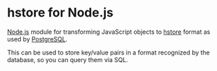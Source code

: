 hstore for Node.js
==================

[Node.js][] module for transforming JavaScript objects to [hstore][]
format as used by [PostgreSQL][].

This can be used to store key/value pairs in a format recognized by the
database, so you can query them via SQL.

[Node.js]: http://nodejs.org/
[hstore]: http://www.postgresql.org/docs/current/interactive/hstore.html
[PostgreSQL]: http://www.postgresql.org/

